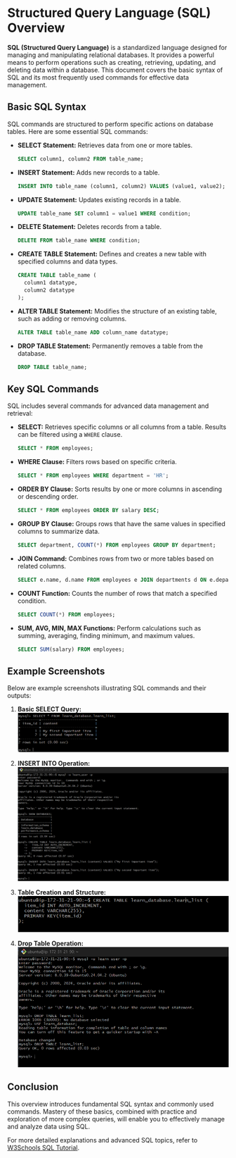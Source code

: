 # Structured Query Language (SQL) Overview

**SQL (Structured Query Language)** is a standardized language designed for managing and manipulating relational databases. It provides a powerful means to perform operations such as creating, retrieving, updating, and deleting data within a database. This document covers the basic syntax of SQL and its most frequently used commands for effective data management.

## Basic SQL Syntax

SQL commands are structured to perform specific actions on database tables. Here are some essential SQL commands:

- **SELECT Statement:** Retrieves data from one or more tables.

    ```sql
    SELECT column1, column2 FROM table_name;
    ```

- **INSERT Statement:** Adds new records to a table.

    ```sql
    INSERT INTO table_name (column1, column2) VALUES (value1, value2);
    ```

- **UPDATE Statement:** Updates existing records in a table.

    ```sql
    UPDATE table_name SET column1 = value1 WHERE condition;
    ```

- **DELETE Statement:** Deletes records from a table.

    ```sql
    DELETE FROM table_name WHERE condition;
    ```

- **CREATE TABLE Statement:** Defines and creates a new table with specified columns and data types.

    ```sql
    CREATE TABLE table_name (
      column1 datatype,
      column2 datatype
    );
    ```

- **ALTER TABLE Statement:** Modifies the structure of an existing table, such as adding or removing columns.

    ```sql
    ALTER TABLE table_name ADD column_name datatype;
    ```

- **DROP TABLE Statement:** Permanently removes a table from the database.

    ```sql
    DROP TABLE table_name;
    ```

## Key SQL Commands

SQL includes several commands for advanced data management and retrieval:

- **SELECT:** Retrieves specific columns or all columns from a table. Results can be filtered using a `WHERE` clause.

    ```sql
    SELECT * FROM employees;
    ```

- **WHERE Clause:** Filters rows based on specific criteria.

    ```sql
    SELECT * FROM employees WHERE department = 'HR';
    ```

- **ORDER BY Clause:** Sorts results by one or more columns in ascending or descending order.

    ```sql
    SELECT * FROM employees ORDER BY salary DESC;
    ```

- **GROUP BY Clause:** Groups rows that have the same values in specified columns to summarize data.

    ```sql
    SELECT department, COUNT(*) FROM employees GROUP BY department;
    ```

- **JOIN Command:** Combines rows from two or more tables based on related columns.

    ```sql
    SELECT e.name, d.name FROM employees e JOIN departments d ON e.department_id = d.id;
    ```

- **COUNT Function:** Counts the number of rows that match a specified condition.

    ```sql
    SELECT COUNT(*) FROM employees;
    ```

- **SUM, AVG, MIN, MAX Functions:** Perform calculations such as summing, averaging, finding minimum, and maximum values.

    ```sql
    SELECT SUM(salary) FROM employees;
    ```

## Example Screenshots

Below are example screenshots illustrating SQL commands and their outputs:

1. **Basic SELECT Query:**
   ![SELECT Query Example](LEMP_STACK/images/query-table.png)

2. **INSERT INTO Operation:**
   ![INSERT Operation Example](LEMP_STACK/images/insert-rows.png)

3. **Table Creation and Structure:**
   ![Table Creation Example](LEMP_STACK/images/table-creation.png)
   
4. **Drop Table Operation:**
   ![Drop Table Example](LEMP_STACK/images/drop_table.png)   
   
   

## Conclusion

This overview introduces fundamental SQL syntax and commonly used commands. Mastery of these basics, combined with practice and exploration of more complex queries, will enable you to effectively manage and analyze data using SQL.

For more detailed explanations and advanced SQL topics, refer to [W3Schools SQL Tutorial](https://www.w3schools.com/sql/).
